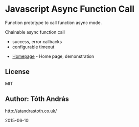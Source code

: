 Javascript Async Function Call
===============================

Function prototype to call function async mode.

Chainable async function call
- success, error callbacks
- configurable timeout

* [Homepage] - Home page, demonstration

License
----

MIT

Author: Tóth András
---
http://atandrastoth.co.uk/

2015-06-10

[Homepage]:http://atandrastoth.co.uk/
